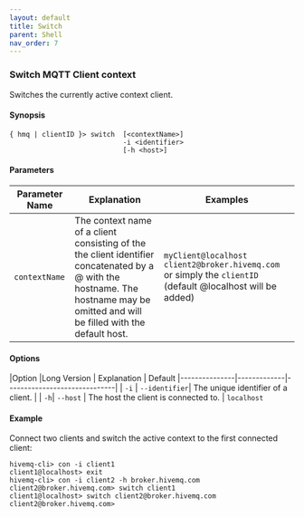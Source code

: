 ```yaml
---
layout: default
title: Switch
parent: Shell
nav_order: 7
--- 
```


### Switch MQTT Client context 

Switches the currently active context client.

#### Synopsis

```
{ hmq | clientID }> switch  [<contextName>]
                            -i <identifier>
                            [-h <host>]
```

#### Parameters

|Parameter Name | Explanation | Examples |
|---------------|-------------|------------------------------|
| ``contextName``   | The context name of a client consisting of the the client identifier concatenated by a @ with the hostname. The hostname may be omitted and will be filled with the default host. | `myClient@localhost`  `client2@broker.hivemq.com` or simply the `clientID` (default @localhost will be added)


#### Options

|Option |Long Version | Explanation | Default
|---------------|-------------|------------------------------|
| ``-i``   | ``--identifier``| The unique identifier of a client. |
| ``-h``| ``--host`` | The host the client is connected to. | ``localhost``


#### Example

Connect two clients and switch the active context to the first connected client:

```
hivemq-cli> con -i client1
client1@localhost> exit
hivemq-cli> con -i client2 -h broker.hivemq.com
client2@broker.hivemq.com> switch client1
client1@localhost> switch client2@broker.hivemq.com
client2@broker.hivemq.com>
```